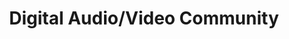 ---
# This topic lives at
# https://digital.gov/topics/digital-audio-video-community

# Topic Title
title: "Digital Audio/Video Community"

# description — keep it short and clear
# summary: ""

# Weight
weight: 1

# For more information on managing topics,
# see https://github.com/GSA/digitalgov.gov/wiki/topics
---
